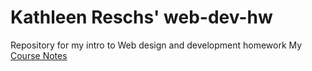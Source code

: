 # Kathleen Reschs' web-dev-hw
Repository for my intro to Web design and development homework
My [Course Notes](./notes.txt)
